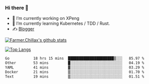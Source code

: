 ### Hi there 👋

- 🔭 I’m currently working on XPeng
- 🌱 I’m currently learning Kubernetes / TDD / Rust.
- ✍️ [Blogger](https://blog.farmer233.top)
<!-- - 🤔 [My Gitee](https://gitee.com/Farmer-chong) -->


[![Farmer.Chillax's github stats](https://github-readme-stats.vercel.app/api?username=FarmerChillax)](https://github.com/anuraghazra/github-readme-stats)

[![Top Langs](https://github-readme-stats.vercel.app/api/top-langs/?username=FarmerChillax&layout=compact&hide=html,css,javascript)](https://github.com/anuraghazra/github-readme-stats)


<a href="https://wakatime.com/@Farmer"> </a>
          <!--START_SECTION:waka-->

```txt
Go           18 hrs 15 mins  █████████████████████▒░░░   85.97 %
Other        53 mins         █░░░░░░░░░░░░░░░░░░░░░░░░   04.19 %
YAML         41 mins         ▓░░░░░░░░░░░░░░░░░░░░░░░░   03.29 %
Docker       21 mins         ▒░░░░░░░░░░░░░░░░░░░░░░░░   01.70 %
Text         19 mins         ▒░░░░░░░░░░░░░░░░░░░░░░░░   01.51 %
```

<!--END_SECTION:waka-->



<!--
**Farmer-chong/Farmer-chong** is a ✨ _special_ ✨ repository because its `README.md` (this file) appears on your GitHub profile.

Here are some ideas to get you started:

- 🔭 I’m currently working on ...
- 🌱 I’m currently learning ...
- 👯 I’m looking to collaborate on ...
- 🤔 I’m looking for help with ...
- 💬 Ask me about ...
- 📫 How to reach me: ...
- 😄 Pronouns: ...
- ⚡ Fun fact: ...
-->
